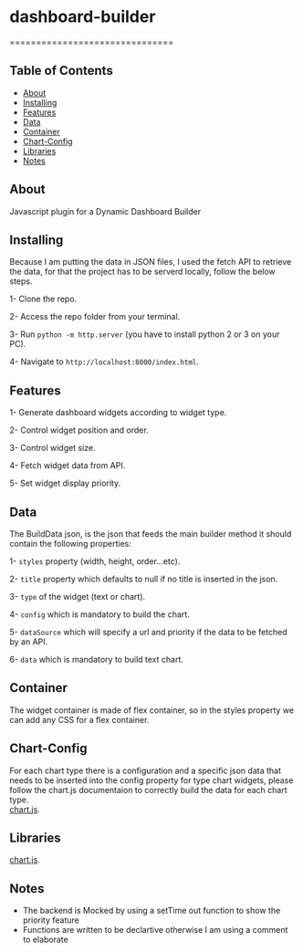 




# dashboard-builder
===============================
## Table of Contents

* [About](#about)
* [Installing](#installing)
* [Features](#features)
* [Data](#data)
* [Container](#container)
* [Chart-Config](#chart-config)
* [Libraries](#libraries)
* [Notes](#notes)

## About

Javascript plugin for a Dynamic Dashboard Builder  
 
## Installing

Because I am putting the data in JSON files, I used the fetch API to retrieve the data, for that the project has to be serverd locally,
follow the below steps.  

1- Clone the repo.  

2- Access the repo folder from your terminal.  

3- Run `python -m http.server` (you have to install python 2 or 3 on your PC).  

4- Navigate to `http://localhost:8000/index.html`.  

## Features

1- Generate dashboard widgets according to widget type.  

2- Control widget position and order.  

3- Control widget size.  

4- Fetch widget data from API.  

5- Set widget display priority.  

## Data

The BuildData json, is the json that feeds the main builder method it should contain the following properties:  

1- `styles` property (width, height, order...etc).  

2- `title` property which defaults to null if no title is inserted in the json.  

3- `type` of the widget (text or chart).  

4- `config` which is mandatory to build the chart.  

5- `dataSource` which will specify a url and priority if the data to be fetched by an API. 

6- `data` which is mandatory to build text chart.  


## Container

The widget container is made of flex container, so in the styles property we can add any CSS for a flex container.  

## Chart-Config

For each chart type there is a configuration and a specific json data that needs to be inserted into the config property for type chart widgets, please follow the chart.js documentaion to correctly build the data for each chart type.  
[chart.js](https://www.chartjs.org/).

## Libraries
[chart.js](https://www.chartjs.org/).

## Notes

- The backend is Mocked by using a setTime out function to show the priority feature
- Functions are written to be declartive otherwise I am using a comment to elaborate